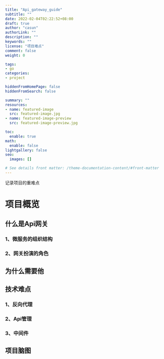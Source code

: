 ```yaml
---
title: "Api_gateway_guide"
subtitle: ""
date: 2022-02-04T02:22:52+08:00
draft: true
author: "casun"
authorLink: ""
description: ""
keywords: ""
license: "项目难点"
comment: false
weight: 0

tags:
- go
categories:
- project

hiddenFromHomePage: false
hiddenFromSearch: false

summary: ""
resources:
- name: featured-image
  src: featured-image.jpg
- name: featured-image-preview
  src: featured-image-preview.jpg

toc:
  enable: true
math:
  enable: false
lightgallery: false
seo:
  images: []

# See details front matter: /theme-documentation-content/#front-matter
---
```

记录项目的重难点
<!--more-->
# 项目概览

## 什么是Api网关
### 1、微服务的组织结构
### 2、网关扮演的角色

## 为什么需要他

## 技术难点

### 1、反向代理
### 2、Api管理
### 3、中间件

## 项目脑图
